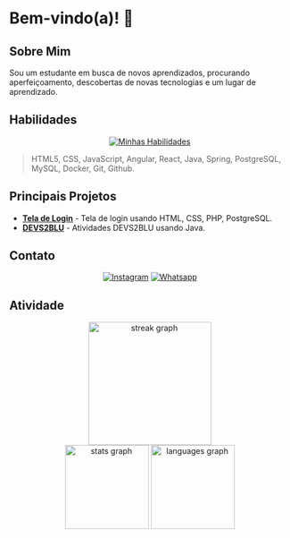 # Bem-vindo(a)! 🎉

## Sobre Mim

Sou um estudante em busca de novos aprendizados, procurando aperfeiçoamento, descobertas de novas tecnologias e um lugar de aprendizado.

## Habilidades

<div align="center">
  
[![Minhas Habilidades](https://skillicons.dev/icons?i=html,css,js,angular,react,java,spring,postgres,mysql,docker,git)](https://skillicons.dev)

</div>

> HTML5, CSS, JavaScript, Angular, React, Java, Spring, PostgreSQL, MySQL, Docker, Git, Github.

## Principais Projetos

- **[Tela de Login](https://github.com/GuilhermeAntonio05/TelaDeLogin)** - Tela de login usando HTML, CSS, PHP, PostgreSQL.
- **[DEVS2BLU](https://github.com/LoesterBotelho/DEVS2BLU)** - Atividades DEVS2BLU usando Java.

## Contato

<div align="center">

[![Instagram](https://img.shields.io/badge/Instagram-%23E4405F.svg?style=for-the-badge&logo=instagram&logoColor=white)](https://www.instagram.com/oguilhermeansilva/)
[![Whatsapp](https://img.shields.io/badge/Whatsapp-%25D366.svg?style=for-the-badge&logo=whatsapp&logoColor=white)](https://wa.me/47997660815)
  
</div>

## Atividade

<div align="center">
  
<img src="https://streak-stats.demolab.com?user=GuilhermeAntonio05&locale=en&mode=daily&theme=dark&hide_border=false&border_radius=5&order=3" height="220" alt="streak graph"/>
  
</div>

<div align="center">
  
<img src="https://github-readme-stats.vercel.app/api?username=GuilhermeAntonio05&hide_title=false&hide_rank=false&show_icons=true&include_all_commits=true&count_private=true&disable_animations=false&theme=dracula&locale=en&hide_border=false" height="150" alt="stats graph"/>
<img src="https://github-readme-stats.vercel.app/api/top-langs?username=GuilhermeAntonio05&locale=en&hide_title=false&layout=compact&card_width=320&langs_count=5&theme=dracula&hide_border=false" height="150" alt="languages graph"/>

</div>